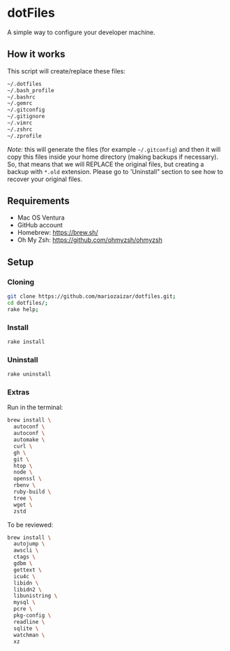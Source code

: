 # dotFiles

A simple way to configure your developer machine.

## How it works

This script will create/replace these files:

```sh
~/.dotfiles
~/.bash_profile
~/.bashrc
~/.gemrc
~/.gitconfig
~/.gitignore
~/.vimrc
~/.zshrc
~/.zprofile
```

*Note:* this will generate the files (for example `~/.gitconfig`) and then it will copy this files inside your home directory (making backups if necessary). So, that means that we will REPLACE the original files, but creating a backup with `*.old` extension. Please go to 'Uninstall" section to see how to recover your original files.

## Requirements

- Mac OS Ventura
- GitHub account
- Homebrew: https://brew.sh/
- Oh My Zsh: https://github.com/ohmyzsh/ohmyzsh

## Setup

### Cloning

```sh
git clone https://github.com/mariozaizar/dotfiles.git;
cd dotfiles/;
rake help;
```

### Install

```sh
rake install
```

### Uninstall

```sh
rake uninstall
```

### Extras

Run in the terminal:

```sh
brew install \
  autoconf \
  autoconf \
  automake \
  curl \
  gh \
  git \
  htop \
  node \
  openssl \
  rbenv \
  ruby-build \
  tree \
  wget \
  zstd
```

To be reviewed:

```sh
brew install \
  autojump \
  awscli \
  ctags \
  gdbm \
  gettext \
  icu4c \
  libidn \
  libidn2 \
  libunistring \
  mysql \
  pcre \
  pkg-config \
  readline \
  sqlite \
  watchman \
  xz
```
